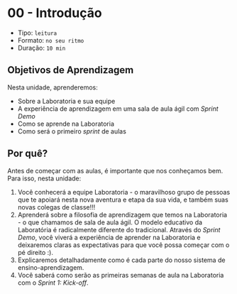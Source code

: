 # 00 - Introdução

* Tipo: `leitura`
* Formato: `no seu ritmo`
* Duração: `10 min`

## Objetivos de Aprendizagem

Nesta unidade, aprenderemos:

* Sobre a Laboratoria e sua equipe
* A experiência de aprendizagem em uma sala de aula ágil com _Sprint Demo_
* Como se aprende na Laboratoria
* Como será o primeiro _sprint_ de aulas

## Por quê?

Antes de começar com as aulas, é importante que nos conheçamos bem. Para isso,
nesta unidade:

1. Você conhecerá a equipe Laboratoria - o maravilhoso grupo de pessoas que te apoiará nesta nova aventura e etapa da sua vida, e também suas novas colegas de classe!!!
2. Aprenderá sobre a filosofia de aprendizagem que temos na Laboratoria - o que chamamos de sala de aula ágil. O modelo educativo da Laboratória é radicalmente diferente do tradicional. Através do _Sprint Demo_, você viverá a experiência de aprender na Laboratoria e deixaremos claras as expectativas para que você possa começar com o pé direito :\).
3. Explicaremos detalhadamente como é cada parte do nosso sistema de ensino-aprendizagem.
4. Você saberá como serão as primeiras semanas de aula na Laboratoria com o _Sprint 1: Kick-off_.
